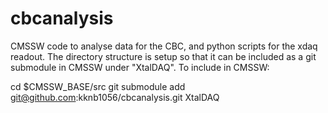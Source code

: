 cbcanalysis
===========

CMSSW code to analyse data for the CBC, and python scripts for the xdaq readout.
The directory structure is setup so that it can be included as a git submodule in CMSSW under "XtalDAQ". To include in CMSSW:

cd $CMSSW_BASE/src
git submodule add git@github.com:kknb1056/cbcanalysis.git XtalDAQ

